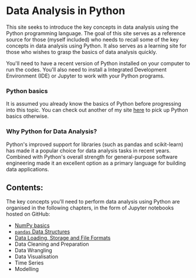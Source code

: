 # Data Analysis in Python

   This site seeks to introduce the key concepts in data analysis using the Python programming language. The goal of this site serves as a reference source for those (myself included) who needs to recall some of the key concepts in data analysis using Python. It also serves as a learning site for those who wishes to grasp the basics of data analysis quickly.

   You'll need to have a recent version of Python installed on your computer to run the codes. You'll also need to install a Integrated Development Environment (IDE) or Jupyter to work with your Python programs.

### Python basics

It is assumed you already know the basics of Python before progressing into this topic. You can check out another of my site [here](https://colintanwh.github.io/python-basics/) to pick up Python basics otherwise.

### Why Python for Data Analysis?

Python's improved support for libraries (such as pandas and scikit-learn) has made it a popular choice for data analysis tasks in recent years. Combined with Python's overall strength for general-purpose software engineering made it an excellent option as a primary language for building data applications. 


## Contents:

The key concepts you'll need to perform data analysis using Python are organised in the following chapters, in the form of Jupyter notebooks hosted on GitHub:

   + [NumPy basics](https://github.com/colintwh/python-analysis/blob/master/numpy.ipynb)
   + [`pandas` Data Structures](https://github.com/colintwh/python-analysis/blob/master/pandas.ipynb)
   + [Data Loading, Storage and File Formats](https://github.com/colintwh/python-analysis/blob/master/dataload.ipynb)
   + Data Cleaning and Preparation
   + Data Wrangling
   + Data Visualisation
   + Time Series
   + Modelling
